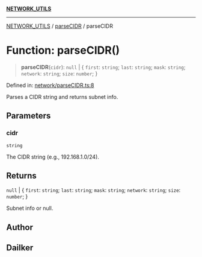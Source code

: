 [**NETWORK_UTILS**](../../README.md)

***

[NETWORK_UTILS](../../README.md) / [parseCIDR](../README.md) / parseCIDR

# Function: parseCIDR()

> **parseCIDR**(`cidr`): `null` \| \{ `first`: `string`; `last`: `string`; `mask`: `string`; `network`: `string`; `size`: `number`; \}

Defined in: [network/parseCIDR.ts:8](https://github.com/dailker/everyutil-js/blob/7799f3f003cb23f425be3f1c83c38483e2648188/src/network/parseCIDR.ts#L8)

Parses a CIDR string and returns subnet info.

## Parameters

### cidr

`string`

The CIDR string (e.g., 192.168.1.0/24).

## Returns

`null` \| \{ `first`: `string`; `last`: `string`; `mask`: `string`; `network`: `string`; `size`: `number`; \}

Subnet info or null.

## Author

## Dailker

